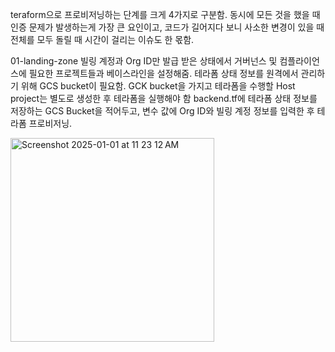 teraform으로 프로비저닝하는 단계를 크게 4가지로 구분함. 동시에 모든 것을 했을 때 인증 문제가 발생하는게 가장 큰 요인이고, 코드가 길어지다 보니 사소한 변경이 있을 때 전체를 모두 돌릴 때 시간이 걸리는 이슈도 한 몫함.

01-landing-zone
빌링 계정과 Org ID만 발급 받은 상태에서 거버넌스 및 컴플라이언스에 필요한 프로젝트들과 베이스라인을 설정해줌. 
테라폼 상태 정보를 원격에서 관리하기 위해 GCS bucket이 필요함. GCK bucket을 가지고 테라폼을 수행할 Host project는 별도로 생성한 후 테라폼을 실행해야 함
backend.tf에 테라폼 상태 정보를 저장하는 GCS Bucket을 적어두고, 변수 값에 Org ID와 빌링 계정 정보를 입력한 후 테라폼 프로비저닝.

<img width="326" alt="Screenshot 2025-01-01 at 11 23 12 AM" src="https://github.com/user-attachments/assets/4d64ffb6-e453-4156-a02b-e96dd900c4be" />
